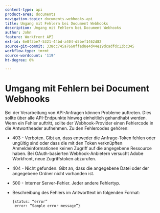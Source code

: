 ```yaml
---
content-type: api
product-area: documents
navigation-topic: documents-webhooks-api
title: Umgang mit Fehlern bei Document Webhooks
description: Umgang mit Fehlern bei Document Webhooks
author: John
feature: Workfront API
exl-id: 6e0f3be7-5321-44bd-a404-d5bef1462d82
source-git-commit: 338cc745a7660ffed8e4d44e19dcadfdc13bc345
workflow-type: tm+mt
source-wordcount: '119'
ht-degree: 0%

---
```


# Umgang mit Fehlern bei Document Webhooks

Bei der Verarbeitung von API-Anfragen können Probleme auftreten. Dies sollte über alle API-Endpunkte hinweg einheitlich gehandhabt werden. Wenn ein Fehler auftritt, sollte der Webhook-Provider einen Fehlercode in die Antwortheader aufnehmen. Zu den Fehlercodes gehören:

* 403 - Verboten. Gibt an, dass entweder die Anfrage-Token fehlen oder ungültig sind oder dass die mit den Token verknüpften Anmeldeinformationen keinen Zugriff auf die angegebene Ressource haben. Bei OAuth-basierten Webhook-Anbietern versucht Adobe Workfront, neue Zugriffstoken abzurufen.

* 404 - Nicht gefunden. Gibt an, dass die angegebene Datei oder der angegebene Ordner nicht vorhanden ist.

* 500 - Interner Server-Fehler. Jeder andere Fehlertyp.

* Beschreibung des Fehlers im Antworttext im folgenden Format:

   ```
   {status: “error”
    error: “Sample error message”}
   ```
